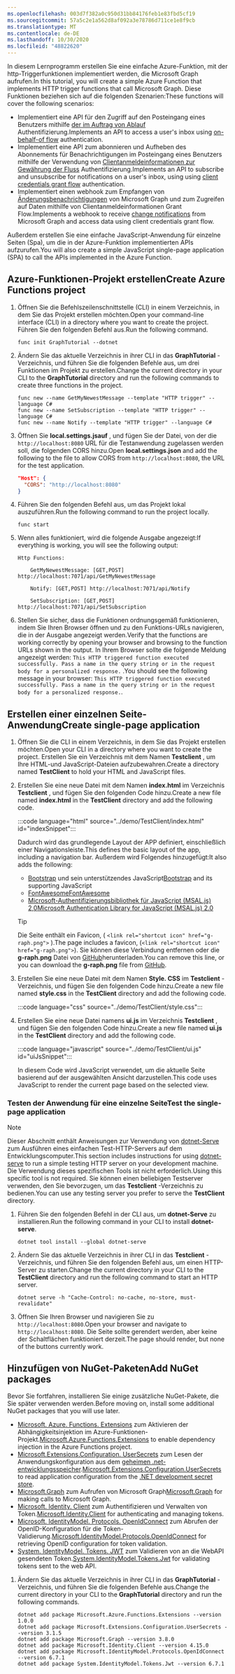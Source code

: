```yaml
---
ms.openlocfilehash: 003d7f382a0c950d31bb84176feb1e83fbd5cf19
ms.sourcegitcommit: 57a5c2e1a562d8af092a3e78786d711ce1e8f9cb
ms.translationtype: MT
ms.contentlocale: de-DE
ms.lasthandoff: 10/30/2020
ms.locfileid: "48822620"
---
```

<!-- markdownlint-disable MD002 MD041 -->

<span data-ttu-id="9eeef-101">In diesem Lernprogramm erstellen Sie eine einfache Azure-Funktion, mit der http-Triggerfunktionen implementiert werden, die Microsoft Graph aufrufen.</span><span class="sxs-lookup"><span data-stu-id="9eeef-101">In this tutorial, you will create a simple Azure Function that implements HTTP trigger functions that call Microsoft Graph.</span></span> <span data-ttu-id="9eeef-102">Diese Funktionen beziehen sich auf die folgenden Szenarien:</span><span class="sxs-lookup"><span data-stu-id="9eeef-102">These functions will cover the following scenarios:</span></span>

- <span data-ttu-id="9eeef-103">Implementiert eine API für den Zugriff auf den Posteingang eines Benutzers mithilfe [der im Auftrag von Ablauf](https://docs.microsoft.com/azure/active-directory/develop/v2-oauth2-on-behalf-of-flow) Authentifizierung.</span><span class="sxs-lookup"><span data-stu-id="9eeef-103">Implements an API to access a user's inbox using [on-behalf-of flow](https://docs.microsoft.com/azure/active-directory/develop/v2-oauth2-on-behalf-of-flow) authentication.</span></span>
- <span data-ttu-id="9eeef-104">Implementiert eine API zum abonnieren und Aufheben des Abonnements für Benachrichtigungen im Posteingang eines Benutzers mithilfe der Verwendung von [Clientanmeldeinformationen zur Gewährung der Fluss](https://docs.microsoft.com/azure/active-directory/develop/v2-oauth2-client-creds-grant-flow) Authentifizierung.</span><span class="sxs-lookup"><span data-stu-id="9eeef-104">Implements an API to subscribe and unsubscribe for notifications on a user's inbox, using using [client credentials grant flow](https://docs.microsoft.com/azure/active-directory/develop/v2-oauth2-client-creds-grant-flow) authentication.</span></span>
- <span data-ttu-id="9eeef-105">Implementiert einen webhook zum Empfangen von [Änderungsbenachrichtigungen](https://docs.microsoft.com/graph/webhooks) von Microsoft Graph und zum Zugreifen auf Daten mithilfe von Clientanmeldeinformationen Grant Flow.</span><span class="sxs-lookup"><span data-stu-id="9eeef-105">Implements a webhook to receive [change notifications](https://docs.microsoft.com/graph/webhooks) from Microsoft Graph and access data using client credentials grant flow.</span></span>

<span data-ttu-id="9eeef-106">Außerdem erstellen Sie eine einfache JavaScript-Anwendung für einzelne Seiten (Spa), um die in der Azure-Funktion implementierten APIs aufzurufen.</span><span class="sxs-lookup"><span data-stu-id="9eeef-106">You will also create a simple JavaScript single-page application (SPA) to call the APIs implemented in the Azure Function.</span></span>

## <a name="create-azure-functions-project"></a><span data-ttu-id="9eeef-107">Azure-Funktionen-Projekt erstellen</span><span class="sxs-lookup"><span data-stu-id="9eeef-107">Create Azure Functions project</span></span>

1. <span data-ttu-id="9eeef-108">Öffnen Sie die Befehlszeilenschnittstelle (CLI) in einem Verzeichnis, in dem Sie das Projekt erstellen möchten.</span><span class="sxs-lookup"><span data-stu-id="9eeef-108">Open your command-line interface (CLI) in a directory where you want to create the project.</span></span> <span data-ttu-id="9eeef-109">Führen Sie den folgenden Befehl aus.</span><span class="sxs-lookup"><span data-stu-id="9eeef-109">Run the following command.</span></span>

    ```Shell
    func init GraphTutorial --dotnet
    ```

1. <span data-ttu-id="9eeef-110">Ändern Sie das aktuelle Verzeichnis in ihrer CLI in das **GraphTutorial** -Verzeichnis, und führen Sie die folgenden Befehle aus, um drei Funktionen im Projekt zu erstellen.</span><span class="sxs-lookup"><span data-stu-id="9eeef-110">Change the current directory in your CLI to the **GraphTutorial** directory and run the following commands to create three functions in the project.</span></span>

    ```Shell
    func new --name GetMyNewestMessage --template "HTTP trigger" --language C#
    func new --name SetSubscription --template "HTTP trigger" --language C#
    func new --name Notify --template "HTTP trigger" --language C#
    ```

1. <span data-ttu-id="9eeef-111">Öffnen Sie **local.settings.jsauf** , und fügen Sie der Datei, von der die `http://localhost:8080` URL für die Testanwendung zugelassen werden soll, die folgenden CORS hinzu.</span><span class="sxs-lookup"><span data-stu-id="9eeef-111">Open **local.settings.json** and add the following to the file to allow CORS from `http://localhost:8080`, the URL for the test application.</span></span>

    ```json
    "Host": {
      "CORS": "http://localhost:8080"
    }
    ```

1. <span data-ttu-id="9eeef-112">Führen Sie den folgenden Befehl aus, um das Projekt lokal auszuführen.</span><span class="sxs-lookup"><span data-stu-id="9eeef-112">Run the following command to run the project locally.</span></span>

    ```Shell
    func start
    ```

1. <span data-ttu-id="9eeef-113">Wenn alles funktioniert, wird die folgende Ausgabe angezeigt:</span><span class="sxs-lookup"><span data-stu-id="9eeef-113">If everything is working, you will see the following output:</span></span>

    ```Shell
    Http Functions:

        GetMyNewestMessage: [GET,POST] http://localhost:7071/api/GetMyNewestMessage

        Notify: [GET,POST] http://localhost:7071/api/Notify

        SetSubscription: [GET,POST] http://localhost:7071/api/SetSubscription
    ```

1. <span data-ttu-id="9eeef-114">Stellen Sie sicher, dass die Funktionen ordnungsgemäß funktionieren, indem Sie Ihren Browser öffnen und zu den Funktions-URLs navigieren, die in der Ausgabe angezeigt werden.</span><span class="sxs-lookup"><span data-stu-id="9eeef-114">Verify that the functions are working correctly by opening your browser and browsing to the function URLs shown in the output.</span></span> <span data-ttu-id="9eeef-115">In Ihrem Browser sollte die folgende Meldung angezeigt werden: `This HTTP triggered function executed successfully. Pass a name in the query string or in the request body for a personalized response.` .</span><span class="sxs-lookup"><span data-stu-id="9eeef-115">You should see the following message in your browser: `This HTTP triggered function executed successfully. Pass a name in the query string or in the request body for a personalized response.`.</span></span>

## <a name="create-single-page-application"></a><span data-ttu-id="9eeef-116">Erstellen einer einzelnen Seite-Anwendung</span><span class="sxs-lookup"><span data-stu-id="9eeef-116">Create single-page application</span></span>

1. <span data-ttu-id="9eeef-117">Öffnen Sie die CLI in einem Verzeichnis, in dem Sie das Projekt erstellen möchten.</span><span class="sxs-lookup"><span data-stu-id="9eeef-117">Open your CLI in a directory where you want to create the project.</span></span> <span data-ttu-id="9eeef-118">Erstellen Sie ein Verzeichnis mit dem Namen **Testclient** , um Ihre HTML-und JavaScript-Dateien aufzubewahren.</span><span class="sxs-lookup"><span data-stu-id="9eeef-118">Create a directory named **TestClient** to hold your HTML and JavaScript files.</span></span>

1. <span data-ttu-id="9eeef-119">Erstellen Sie eine neue Datei mit dem Namen **index.html** im Verzeichnis **Testclient** , und fügen Sie den folgenden Code hinzu.</span><span class="sxs-lookup"><span data-stu-id="9eeef-119">Create a new file named **index.html** in the **TestClient** directory and add the following code.</span></span>

    :::code language="html" source="../demo/TestClient/index.html" id="indexSnippet":::

    <span data-ttu-id="9eeef-120">Dadurch wird das grundlegende Layout der APP definiert, einschließlich einer Navigationsleiste.</span><span class="sxs-lookup"><span data-stu-id="9eeef-120">This defines the basic layout of the app, including a navigation bar.</span></span> <span data-ttu-id="9eeef-121">Außerdem wird Folgendes hinzugefügt:</span><span class="sxs-lookup"><span data-stu-id="9eeef-121">It also adds the following:</span></span>

    - <span data-ttu-id="9eeef-122">[Bootstrap](https://getbootstrap.com/) und sein unterstützendes JavaScript</span><span class="sxs-lookup"><span data-stu-id="9eeef-122">[Bootstrap](https://getbootstrap.com/) and its supporting JavaScript</span></span>
    - [<span data-ttu-id="9eeef-123">FontAwesome</span><span class="sxs-lookup"><span data-stu-id="9eeef-123">FontAwesome</span></span>](https://fontawesome.com/)
    - [<span data-ttu-id="9eeef-124">Microsoft-Authentifizierungsbibliothek für JavaScript (MSAL.js) 2,0</span><span class="sxs-lookup"><span data-stu-id="9eeef-124">Microsoft Authentication Library for JavaScript (MSAL.js) 2.0</span></span>](https://github.com/AzureAD/microsoft-authentication-library-for-js/tree/dev/lib/msal-browser)

    > [!TIP]
    > <span data-ttu-id="9eeef-125">Die Seite enthält ein Favicon, ( `<link rel="shortcut icon" href="g-raph.png">` ).</span><span class="sxs-lookup"><span data-stu-id="9eeef-125">The page includes a favicon, (`<link rel="shortcut icon" href="g-raph.png">`).</span></span> <span data-ttu-id="9eeef-126">Sie können diese Verbindung entfernen oder die **g-raph.png** Datei von [GitHub](https://github.com/microsoftgraph/g-raph)herunterladen.</span><span class="sxs-lookup"><span data-stu-id="9eeef-126">You can remove this line, or you can download the **g-raph.png** file from [GitHub](https://github.com/microsoftgraph/g-raph).</span></span>

1. <span data-ttu-id="9eeef-127">Erstellen Sie eine neue Datei mit dem Namen **Style. CSS** im **Testclient** -Verzeichnis, und fügen Sie den folgenden Code hinzu.</span><span class="sxs-lookup"><span data-stu-id="9eeef-127">Create a new file named **style.css** in the **TestClient** directory and add the following code.</span></span>

    :::code language="css" source="../demo/TestClient/style.css":::

1. <span data-ttu-id="9eeef-128">Erstellen Sie eine neue Datei namens **ui.js** im Verzeichnis **Testclient** , und fügen Sie den folgenden Code hinzu.</span><span class="sxs-lookup"><span data-stu-id="9eeef-128">Create a new file named **ui.js** in the **TestClient** directory and add the following code.</span></span>

    :::code language="javascript" source="../demo/TestClient/ui.js" id="uiJsSnippet":::

    <span data-ttu-id="9eeef-129">In diesem Code wird JavaScript verwendet, um die aktuelle Seite basierend auf der ausgewählten Ansicht darzustellen.</span><span class="sxs-lookup"><span data-stu-id="9eeef-129">This code uses JavaScript to render the current page based on the selected view.</span></span>

### <a name="test-the-single-page-application"></a><span data-ttu-id="9eeef-130">Testen der Anwendung für eine einzelne Seite</span><span class="sxs-lookup"><span data-stu-id="9eeef-130">Test the single-page application</span></span>

> [!NOTE]
> <span data-ttu-id="9eeef-131">Dieser Abschnitt enthält Anweisungen zur Verwendung von [dotnet-Serve](https://github.com/natemcmaster/dotnet-serve) zum Ausführen eines einfachen Test-HTTP-Servers auf dem Entwicklungscomputer.</span><span class="sxs-lookup"><span data-stu-id="9eeef-131">This section includes instructions for using [dotnet-serve](https://github.com/natemcmaster/dotnet-serve) to run a simple testing HTTP server on your development machine.</span></span> <span data-ttu-id="9eeef-132">Die Verwendung dieses spezifischen Tools ist nicht erforderlich.</span><span class="sxs-lookup"><span data-stu-id="9eeef-132">Using this specific tool is not required.</span></span> <span data-ttu-id="9eeef-133">Sie können einen beliebigen Testserver verwenden, den Sie bevorzugen, um das **Testclient** -Verzeichnis zu bedienen.</span><span class="sxs-lookup"><span data-stu-id="9eeef-133">You can use any testing server you prefer to serve the **TestClient** directory.</span></span>

1. <span data-ttu-id="9eeef-134">Führen Sie den folgenden Befehl in der CLI aus, um **dotnet-Serve** zu installieren.</span><span class="sxs-lookup"><span data-stu-id="9eeef-134">Run the following command in your CLI to install **dotnet-serve**.</span></span>

    ```Shell
    dotnet tool install --global dotnet-serve
    ```

1. <span data-ttu-id="9eeef-135">Ändern Sie das aktuelle Verzeichnis in ihrer CLI in das **Testclient** -Verzeichnis, und führen Sie den folgenden Befehl aus, um einen HTTP-Server zu starten.</span><span class="sxs-lookup"><span data-stu-id="9eeef-135">Change the current directory in your CLI to the **TestClient** directory and run the following command to start an HTTP server.</span></span>

    ```Shell
    dotnet serve -h "Cache-Control: no-cache, no-store, must-revalidate"
    ```

1. <span data-ttu-id="9eeef-136">Öffnen Sie Ihren Browser und navigieren Sie zu `http://localhost:8080`.</span><span class="sxs-lookup"><span data-stu-id="9eeef-136">Open your browser and navigate to `http://localhost:8080`.</span></span> <span data-ttu-id="9eeef-137">Die Seite sollte gerendert werden, aber keine der Schaltflächen funktioniert derzeit.</span><span class="sxs-lookup"><span data-stu-id="9eeef-137">The page should render, but none of the buttons currently work.</span></span>

## <a name="add-nuget-packages"></a><span data-ttu-id="9eeef-138">Hinzufügen von NuGet-Paketen</span><span class="sxs-lookup"><span data-stu-id="9eeef-138">Add NuGet packages</span></span>

<span data-ttu-id="9eeef-139">Bevor Sie fortfahren, installieren Sie einige zusätzliche NuGet-Pakete, die Sie später verwenden werden.</span><span class="sxs-lookup"><span data-stu-id="9eeef-139">Before moving on, install some additional NuGet packages that you will use later.</span></span>

- <span data-ttu-id="9eeef-140">[Microsoft. Azure. Functions. Extensions](https://www.nuget.org/packages/Microsoft.Azure.Functions.Extensions) zum Aktivieren der Abhängigkeitsinjektion im Azure-Funktionen-Projekt.</span><span class="sxs-lookup"><span data-stu-id="9eeef-140">[Microsoft.Azure.Functions.Extensions](https://www.nuget.org/packages/Microsoft.Azure.Functions.Extensions) to enable dependency injection in the Azure Functions project.</span></span>
- <span data-ttu-id="9eeef-141">[Microsoft.Extensions.Configuration. UserSecrets](https://www.nuget.org/packages/Microsoft.Extensions.Configuration.UserSecrets) zum Lesen der Anwendungskonfiguration aus dem [geheimen .net-entwicklungsspeicher](https://docs.microsoft.com/aspnet/core/security/app-secrets).</span><span class="sxs-lookup"><span data-stu-id="9eeef-141">[Microsoft.Extensions.Configuration.UserSecrets](https://www.nuget.org/packages/Microsoft.Extensions.Configuration.UserSecrets) to read application configuration from the [.NET development secret store](https://docs.microsoft.com/aspnet/core/security/app-secrets).</span></span>
- <span data-ttu-id="9eeef-142">[Microsoft.Graph](https://www.nuget.org/packages/Microsoft.Graph/) zum Aufrufen von Microsoft Graph</span><span class="sxs-lookup"><span data-stu-id="9eeef-142">[Microsoft.Graph](https://www.nuget.org/packages/Microsoft.Graph/) for making calls to Microsoft Graph.</span></span>
- <span data-ttu-id="9eeef-143">[Microsoft. Identity. Client](https://www.nuget.org/packages/Microsoft.Identity.Client/) zum Authentifizieren und Verwalten von Token.</span><span class="sxs-lookup"><span data-stu-id="9eeef-143">[Microsoft.Identity.Client](https://www.nuget.org/packages/Microsoft.Identity.Client/) for authenticating and managing tokens.</span></span>
- <span data-ttu-id="9eeef-144">[Microsoft. IdentityModel. Protocols. OpenIdConnect](https://www.nuget.org/packages/Microsoft.IdentityModel.Protocols.OpenIdConnect) zum Abrufen der OpenID-Konfiguration für die Token-Validierung.</span><span class="sxs-lookup"><span data-stu-id="9eeef-144">[Microsoft.IdentityModel.Protocols.OpenIdConnect](https://www.nuget.org/packages/Microsoft.IdentityModel.Protocols.OpenIdConnect) for retrieving OpenID configuration for token validation.</span></span>
- <span data-ttu-id="9eeef-145">[System. IdentityModel. Tokens. JWT](https://www.nuget.org/packages/System.IdentityModel.Tokens.Jwt) zum Validieren von an die WebAPI gesendeten Token.</span><span class="sxs-lookup"><span data-stu-id="9eeef-145">[System.IdentityModel.Tokens.Jwt](https://www.nuget.org/packages/System.IdentityModel.Tokens.Jwt) for validating tokens sent to the web API.</span></span>

1. <span data-ttu-id="9eeef-146">Ändern Sie das aktuelle Verzeichnis in ihrer CLI in das **GraphTutorial** -Verzeichnis, und führen Sie die folgenden Befehle aus.</span><span class="sxs-lookup"><span data-stu-id="9eeef-146">Change the current directory in your CLI to the **GraphTutorial** directory and run the following commands.</span></span>

    ```Shell
    dotnet add package Microsoft.Azure.Functions.Extensions --version 1.0.0
    dotnet add package Microsoft.Extensions.Configuration.UserSecrets --version 3.1.5
    dotnet add package Microsoft.Graph --version 3.8.0
    dotnet add package Microsoft.Identity.Client --version 4.15.0
    dotnet add package Microsoft.IdentityModel.Protocols.OpenIdConnect --version 6.7.1
    dotnet add package System.IdentityModel.Tokens.Jwt --version 6.7.1
    ```
